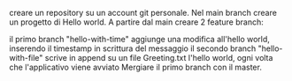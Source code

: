 creare un repository su un account git personale. Nel main branch creare un progetto di Hello world. A partire dal main creare 2 feature branch: 

il primo branch "hello-with-time" aggiunge una modifica all'hello world, inserendo il timestamp in scrittura del messaggio
il secondo branch "hello-with-file" scrive in append su un file Greeting.txt l'hello world, ogni volta che l'applicativo viene avviato
Mergiare il primo branch con il master.
